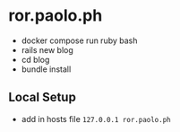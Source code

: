 # ror.paolo.ph

- docker compose run ruby bash
- rails new blog
- cd blog
- bundle install

## Local Setup

- add in hosts file `127.0.0.1 ror.paolo.ph`


